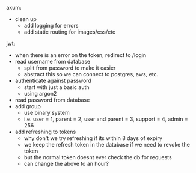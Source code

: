 axum:
 - clean up
   - add logging for errors
   - add static routing for images/css/etc

jwt:
 - when there is an error on the token, redirect to /login
 - read username from database
    - split from password to make it easier
    - abstract this so we can connect to postgres, aws, etc.
 - authenticate against password
    - start with just a basic auth
    - using argon2
 - read password from database
 - add group
    - use binary system
    - i.e. user = 1, parent = 2, user and parent = 3, support = 4, admin = 256
 - add refreshing to tokens
    - why don't we try refreshing if its within 8 days of expiry
    - we keep the refresh token in the database if we need to revoke the token
    - but the normal token doesnt ever check the db for requests
    - can change the above to an hour?